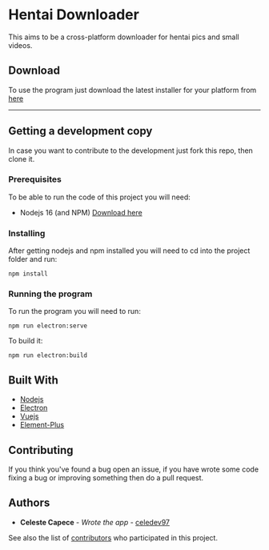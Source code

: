 # Hentai Downloader

This aims to be a cross-platform downloader for hentai pics and small videos.

## Download

To use the program just download the latest installer for your platform from [here](https://github.com/celedev97/hentai-downloader/releases/latest)

<hr/>

## Getting a development copy

In case you want to contribute to the development just fork this repo, then clone it.

### Prerequisites

To be able to run the code of this project you will need:
- Nodejs 16 (and NPM) [Download here](https://nodejs.org/en/download/)

### Installing

After getting nodejs and npm installed you will need to cd into the project folder and run:

```
npm install
```

### Running the program

To run the program you will need to run:

```
npm run electron:serve
```

To build it:

```
npm run electron:build
```

## Built With

  - [Nodejs](https://nodejs.org/)
  - [Electron](https://www.electronjs.org/)
  - [Vuejs](https://vuejs.org/)
  - [Element-Plus](https://element-plus.org/)

## Contributing

If you think you've found a bug open an issue, if you have wrote some code fixing a bug or improving something then do a pull request.

## Authors

  - **Celeste Capece** - *Wrote the app* -
    [celedev97](https://github.com/celedev97)

See also the list of
[contributors](https://github.com/celedev97/hentai-downloader/contributors)
who participated in this project.
